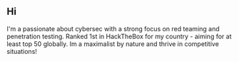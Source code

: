 ## Hi
I'm a passionate about cybersec with a strong focus on red teaming and penetration testing.
Ranked 1st in HackTheBox for my country - aiming for at least top 50 globally. Im a maximalist by nature and thrive in competitive situations!



